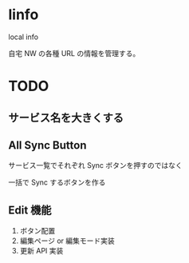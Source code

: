# linfo

local info

自宅 NW の各種 URL の情報を管理する。

# TODO

## サービス名を大きくする

## All Sync Button

サービス一覧でそれぞれ Sync ボタンを押すのではなく

一括で Sync するボタンを作る

## Edit 機能

1. ボタン配置
2. 編集ページ or 編集モード実装
3. 更新 API 実装
